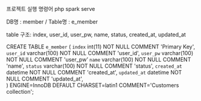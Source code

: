 프로젝트 실행 명령어 
php spark serve


DB명 : member / Table명 : e_member

table 구조: 
index, user_id, user_pw, name, status, created_at, updated_at

CREATE TABLE `e_member` (
  `index` int(11) NOT NULL COMMENT 'Primary Key',
  `user_id` varchar(100) NOT NULL COMMENT 'user_id',
`user_pw` varchar(100) NOT NULL COMMENT 'user_pw’
`name` varchar(100) NOT NULL COMMENT 'name',
`status` varchar(100) NOT NULL COMMENT 'status',
`created_at` datetime NOT NULL COMMENT 'created_at',
`updated_at` datetime NOT NULL COMMENT 'updated_at',  
) ENGINE=InnoDB DEFAULT CHARSET=latin1 COMMENT='Customers collection';

